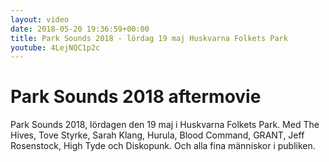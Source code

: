 ```yaml
---
layout: video
date: 2018-05-20 19:36:59+00:00
title: Park Sounds 2018 - lördag 19 maj Huskvarna Folkets Park
youtube: 4LejNQC1p2c
---
```


# Park Sounds 2018 aftermovie

Park Sounds 2018, lördagen den 19 maj i Huskvarna Folkets Park. Med The Hives, Tove Styrke, Sarah Klang, Hurula, Blood Command, GRANT, Jeff Rosenstock, High Tyde och Diskopunk. Och alla fina människor i publiken.

<div class="fb-post" data-href="https://www.facebook.com/media/set/?set=a.10160348306160142.1073741832.276537785141&amp;type=1&amp;l=37d4a46807" data-width="750" data-show-text="true"></div>
